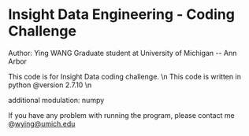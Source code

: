 Insight Data Engineering - Coding Challenge
===========================================================

Author: Ying WANG 
Graduate student at University of Michigan -- Ann Arbor

This code is for Insight Data coding challenge. \n
This code is written in python @version 2.7.10 \n

additional modulation: numpy

If you have any problem with running the program, please contact me @wying@umich.edu

